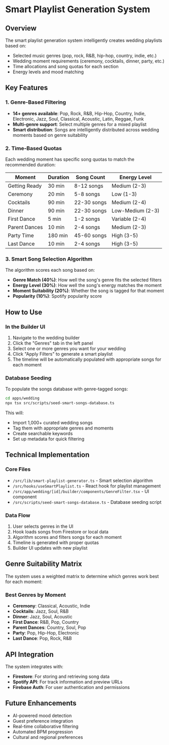 # Smart Playlist Generation System

## Overview
The smart playlist generation system intelligently creates wedding playlists based on:
- Selected music genres (pop, rock, R&B, hip-hop, country, indie, etc.)
- Wedding moment requirements (ceremony, cocktails, dinner, party, etc.)
- Time allocations and song quotas for each section
- Energy levels and mood matching

## Key Features

### 1. Genre-Based Filtering
- **14+ genres available**: Pop, Rock, R&B, Hip-Hop, Country, Indie, Electronic, Jazz, Soul, Classical, Acoustic, Latin, Reggae, Funk
- **Multi-genre support**: Select multiple genres for a mixed playlist
- **Smart distribution**: Songs are intelligently distributed across wedding moments based on genre suitability

### 2. Time-Based Quotas
Each wedding moment has specific song quotas to match the recommended duration:

| Moment | Duration | Song Count | Energy Level |
|--------|----------|------------|--------------|
| Getting Ready | 30 min | 8-12 songs | Medium (2-3) |
| Ceremony | 20 min | 5-8 songs | Low (1-3) |
| Cocktails | 90 min | 22-30 songs | Medium (2-4) |
| Dinner | 90 min | 22-30 songs | Low-Medium (2-3) |
| First Dance | 5 min | 1-2 songs | Variable (2-4) |
| Parent Dances | 10 min | 2-4 songs | Medium (2-3) |
| Party Time | 180 min | 45-60 songs | High (3-5) |
| Last Dance | 10 min | 2-4 songs | High (3-5) |

### 3. Smart Song Selection Algorithm
The algorithm scores each song based on:
- **Genre Match (40%)**: How well the song's genre fits the selected filters
- **Energy Level (30%)**: How well the song's energy matches the moment
- **Moment Suitability (20%)**: Whether the song is tagged for that moment
- **Popularity (10%)**: Spotify popularity score

## How to Use

### In the Builder UI
1. Navigate to the wedding builder
2. Click the "Genres" tab in the left panel
3. Select one or more genres you want for your wedding
4. Click "Apply Filters" to generate a smart playlist
5. The timeline will be automatically populated with appropriate songs for each moment

### Database Seeding
To populate the songs database with genre-tagged songs:

```bash
cd apps/wedding
npx tsx src/scripts/seed-smart-songs-database.ts
```

This will:
- Import 1,000+ curated wedding songs
- Tag them with appropriate genres and moments
- Create searchable keywords
- Set up metadata for quick filtering

## Technical Implementation

### Core Files
- `/src/lib/smart-playlist-generator.ts` - Smart selection algorithm
- `/src/hooks/useSmartPlaylist.ts` - React hook for playlist management
- `/src/app/wedding/[id]/builder/components/GenreFilter.tsx` - UI component
- `/src/scripts/seed-smart-songs-database.ts` - Database seeding script

### Data Flow
1. User selects genres in the UI
2. Hook loads songs from Firestore or local data
3. Algorithm scores and filters songs for each moment
4. Timeline is generated with proper quotas
5. Builder UI updates with new playlist

## Genre Suitability Matrix

The system uses a weighted matrix to determine which genres work best for each moment:

### Best Genres by Moment
- **Ceremony**: Classical, Acoustic, Indie
- **Cocktails**: Jazz, Soul, R&B
- **Dinner**: Jazz, Soul, Acoustic
- **First Dance**: R&B, Pop, Country
- **Parent Dances**: Country, Soul, Pop
- **Party**: Pop, Hip-Hop, Electronic
- **Last Dance**: Pop, Rock, R&B

## API Integration

The system integrates with:
- **Firestore**: For storing and retrieving song data
- **Spotify API**: For track information and preview URLs
- **Firebase Auth**: For user authentication and permissions

## Future Enhancements
- AI-powered mood detection
- Guest preference integration
- Real-time collaborative filtering
- Automated BPM progression
- Cultural and regional preferences